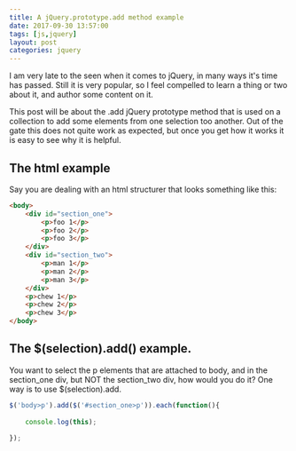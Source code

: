 ```yaml
---
title: A jQuery.prototype.add method example
date: 2017-09-30 13:57:00
tags: [js,jquery]
layout: post
categories: jquery
---
```


I am very late to the seen when it comes to jQuery, in many ways it's time has passed. Still it is very popular, so I feel compelled to learn a thing or two about it, and author some content on it.

This post will be about the .add jQuery prototype method that is used on a collection to add some elements from one selection too another. Out of the gate this does not quite work as expected, but once you get how it works it is easy to see why it is helpful.

<!-- more -->

## The html example

Say you are dealing with an html structurer that looks something like this:

```html
<body>
    <div id="section_one">
        <p>foo 1</p>
        <p>foo 2</p>
        <p>foo 3</p>
    </div>
    <div id="section_two">
        <p>man 1</p>
        <p>man 2</p>
        <p>man 3</p>
    </div>
    <p>chew 1</p>
    <p>chew 2</p>
    <p>chew 3</p>
</body>
```

## The $(selection).add() example.

You want to select the p elements that are attached to body, and in the section_one div, but NOT the section_two div, how would you do it? One way is to use $(selection).add.

```js
$('body>p').add($('#section_one>p')).each(function(){
 
    console.log(this);
 
});
```